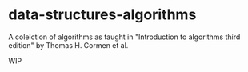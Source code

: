 # data-structures-algorithms

A colelction of algorithms as taught in "Introduction to algorithms third edition" by Thomas H. Cormen et al.

WIP

